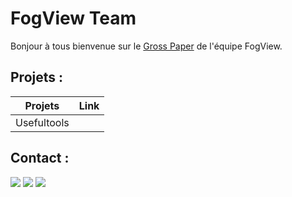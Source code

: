 # FogView Team
Bonjour à tous bienvenue sur le [Gross Paper]() de l'équipe FogView.
## Projets :
| Projets     | Link |
| ----------- | ---- |
| Usefultools |      |

## Contact :
![](https://img.shields.io/badge/e--mail-soon-yellow.svg)
![](https://img.shields.io/badge/Twitter%20Account-soon-yellow.svg?colorB=1EA1F2)
[![](https://discordapp.com/api/guilds/392721928047296512/embed.png)](https://discord.me/fogviewlab)

<!-- #1EA1F2 -->